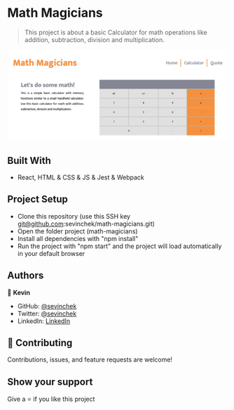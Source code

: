 # Math Magicians

> This project is about a basic Calculator for math operations like addition, subtraction, division and multiplication.

![screenshot](./src/img/app-screenshot.png)

## Built With

- React, HTML & CSS & JS & Jest & Webpack

## Project Setup

- Clone this repository (use this SSH key git@github.com:sevinchek/math-magicians.git)
- Open the folder project (math-magicians)
- Install all dependencies with "npm install"
- Run the project with "npm start" and the project will load automatically in your default browser

## Authors

👤 **Kevin**

- GitHub: [@sevinchek](https://github.com/sevinchek)
- Twitter: [@sevinchek](https://twitter.com/sevinchek)
- LinkedIn: [LinkedIn](https://linkedin.com/in/sevinchek)

## 🤝 Contributing

Contributions, issues, and feature requests are welcome!

## Show your support

Give a ⭐️ if you like this project
